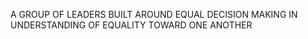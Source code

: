 A GROUP OF LEADERS BUILT AROUND EQUAL DECISION MAKING IN UNDERSTANDING OF EQUALITY TOWARD ONE ANOTHER
